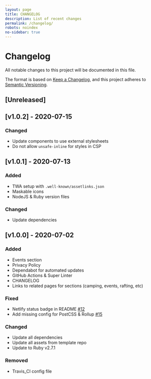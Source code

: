 ```yaml
---
layout: page
title: CHANGELOG
description: List of recent changes
permalink: /changelog/
robots: noindex
no-sidebar: true
---
```

# Changelog
All notable changes to this project will be documented in this file.

The format is based on [Keep a Changelog](https://keepachangelog.com/en/1.0.0/),
and this project adheres to [Semantic Versioning](https://semver.org/spec/v2.0.0.html).

## [Unreleased]
<!-- markdownlint-disable -->
## [v1.0.2] - 2020-07-15

### Changed
- Update components to use external stylesheets
- Do not allow `unsafe-inline` for styles in CSP

## [v1.0.1] - 2020-07-13

### Added
- TWA setup with `.well-known/assetlinks.json`
- Maskable icons
- NodeJS & Ruby version files

### Changed
- Update dependencies

## [v1.0.0] - 2020-07-02

### Added
- Events section
- Privacy Policy
- Dependabot for automated updates
- GitHub Actions & Super Linter
- CHANGELOG
- Links to related pages for sections (camping, events, rafting, etc)

### Fixed
- Netlify status badge in README [#12](https://github.com/kernvalley/kernvalley.us/issues/12)
- Add missing config for PostCSS & Rollup [#15](https://github.com/kernvalley/kernvalley.us/issues/15)

### Changed
- Update all dependencies
- Update all assets from template repo
- Update to Ruby v2.7.1

### Removed
- Travis_CI config file
<!-- markdownlint-restore -->
